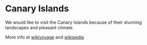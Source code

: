 # Canary Islands

We would like to visit the Canary Islands because of their stunning landscapes and pleasant climate.

More info at [wikivoyage](https://en.wikivoyage.org/wiki/Canary_Islands) and [wikipedia](https://en.wikipedia.org/wiki/Canary_islands)
